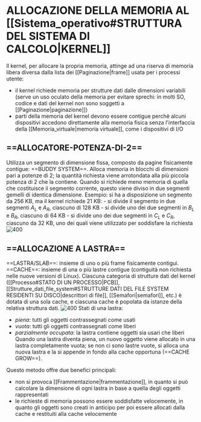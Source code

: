 # ALLOCAZIONE DELLA MEMORIA AL [[Sistema_operativo#STRUTTURA DEL SISTEMA DI CALCOLO|KERNEL]]
Il kernel, per allocare la propria memoria, attinge ad una riserva di memoria libera diversa dalla lista dei [[Paginazione|frame]] usata per i processi utente:
- il kernel richiede memoria per strutture dati dalle dimensioni variabili (serve un uso oculato della memoria per evitare sprechi: in molti SO, codice e dati del kernel non sono soggetti a [[Paginazione|paginazione]])
- parti della memoria del kernel devono essere contigue perchè alcuni dispositivi accedono direttamente alla memoria fisica senza l'interfaccia della [[Memoria_virtuale|memoria virtuale]], come i dispositivi di I/O

## ==ALLOCATORE-POTENZA-DI-2==
Utilizza un segmento di dimensione fissa, composto da pagine fisicamente contigue: ==BUDDY SYSTEM==. Alloca memoria in blocchi di dimensioni pari a potenze di 2; la quantità richiesta viene arrotondata alla più piccola potenza di 2 che la contiene.
Quando si richiede meno memoria di quella che costituisce il segmento corrente, questo viene diviso in due segmenti gemelli di identica dimensione.
Esempio:
	si ha a disposizione un segmento da 256 KB, ma il kernel richiede 21 KB:
	- si divide il segmento in due segmenti $A_{L}$ e $A_{R}$, ciascuno di 128 KB
	- si divide uno dei due segmenti in $B_{L}$ e $B_{R}$, ciascuno di 64 KB
	- si divide uno dei due segmenti in $C_{L}$ e $C_{R}$, ciascuno da 32 KB, uno dei quali viene utilizzato per soddisfare la richiesta
![400](allocatore_potenza_2.png)

## ==ALLOCAZIONE A LASTRA==
==LASTRA/SLAB==: insieme di uno o più frame fisicamente contigui.
==CACHE==: insieme di una o più lastre contigue (contiguità non richiesta nelle nuove versioni di Linux).
Ciascuna categoria di strutture dati del kernel ([[Processo#STATO DI UN PROCESSO|PCB]], [[Strutture_dati_file_system#STRUTTURE DATI DEL FILE SYSTEM RESIDENTI SU DISCO|descrittori di file]], [[Semafori|semafori]], etc.) è dotata di una sola cache, e ciascuna cache è popolata da istanze della relativa struttura dati.
![400](allocazione_lastra.png)
Stati di una lastra:
- _piena_: tutti gli oggetti contrassegnati come usati
- _vuota_: tutti gli oggetti contrassegnati come liberi
- _parzialmente occupata_: la lastra contiene oggetti sia usari che liberi
Quando una lastra diventa piena, un nuovo oggetto viene allocato in una lastra completamente vuota; se non ci sono lastre vuote, si alloca una nuova lastra e la si appende in fondo alla cache opportuna (==CACHE GROW==).

Questo metodo offre due benefici principali:
- non si provoca [[Frammentazione|frammentazione]], in quanto si può calcolare la dimensione di ogni lastra in base a quella degli oggetti rappresentati
- le richieste di memoria possono essere soddisfatte velocemente, in quanto gli oggetti sono creati in anticipo per poi essere allocati dalla cache e restituiti alla cache velocemente